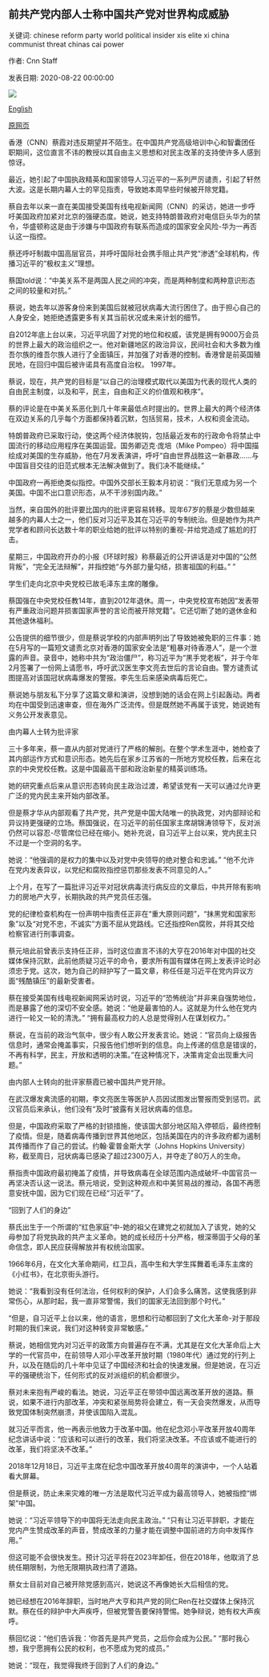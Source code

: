 ## 前共产党内部人士称中国共产党对世界构成威胁

关键词: chinese reform party world political insider xis elite xi china communist threat chinas cai power

作者: Cnn Staff

发表日期: 2020-08-22 00:00:00

![](https://cdn.cnn.com/cnnnext/dam/assets/200626152114-xi-jinping-china-1202-2019-super-tease.jpg)

[English](China%27s%20Communist%20Party%20is%20a%20threat%20to%20the%20world%2C%20says%20former%20elite%20insider.md)

[原网页](https://edition.cnn.com/2020/08/22/asia/chinas-communist-party-threat-world-intl-hnk/index.html)

香港（CNN）蔡霞对违反期望并不陌生。在中国共产党高级培训中心和智囊团任职期间，这位直言不讳的教授以其自由主义思想和对民主改革的支持使许多人感到惊讶。

最近，她引起了中国执政精英和国家领导人习近平的一系列严厉谴责，引起了轩然大波。这是长期内幕人士的罕见指责，导致她本周早些时候被开除党籍。

蔡自去年以来一直在美国接受美国有线电视新闻网（CNN）的采访，她进一步呼吁美国政府加紧对北京的强硬态度。她说，她支持特朗普政府对电信巨头华为的禁令，华盛顿称这是由于涉嫌与中国政府有联系而造成的国家安全风险-华为一再否认这一指控。

蔡还呼吁制裁中国高层官员，并呼吁国际社会携手阻止共产党“渗透”全球机构，传播习近平的“极权主义”理想。

蔡国told说：“中美关系不是两国人民之间的冲突，而是两种制度和两种意识形态之间的较量和对抗。”

蔡说，她去年以游客身份来到美国后就被冠状病毒大流行困住了。由于担心自己的人身安全，她拒绝透露更多有关其当前状况或未来计划的细节。

自2012年底上台以来，习近平巩固了对党的地位和权威，该党是拥有9000万会员的世界上最大的政治组织之一。他对新疆地区的政治异议，民间社会和大多数为维吾尔族的维吾尔族人进行了全面镇压，并加强了对香港的控制。香港曾是前英国殖民地，在回归中国后被许诺具有高度自治权。 1997年。

蔡说，现在，共产党的目标是“以自己的治理模式取代以美国为代表的现代人类的自由民主制度，以及和平，民主，自由和正义的价值观和秩序”。

蔡的评论是在中美关系恶化到几十年来最低点时提出的。世界上最大的两个经济体在双边关系的几乎每个方面都保持着沉默，包括贸易，技术，人权和资金流动。

特朗普政府已采取行动，使这两个经济体脱钩，包括最近发布的行政命令将禁止中国流行的移动应用程序在美国运营。国务卿迈克·庞培（Mike Pompeo）将中国描绘成对美国的生存威胁，他在7月发表演讲，呼吁“自由世界战胜这一新暴政……与中国盲目交往的旧范式根本无法解决做到了。我们决不能继续。”

中国政府一再拒绝类似指控。中国外交部长王毅本月初说：“我们无意成为另一个美国。中国不出口意识形态，从不干涉别国内政。”

当然，来自国外的批评要比国内的批评更容易转移。现年67岁的蔡是少数但越来越多的内幕人士之一，他们反对习近平及其在习近平的专制统治。但是她作为共产党学者和顾问长达数十年的职业给她的批评以特别的重视-并给党造成了尴尬的打击。

星期三，中国政府开办的小报《环球时报》称蔡最近的公开讲话是对中国的“公然背叛”，“完全无法辩解”，并指控她“与外部力量勾结，损害祖国的利益。” ”

学生们走向北京中央党校已故毛泽东主席的雕像。

蔡国强在中央党校任教14年，直到2012年退休。周一，中央党校宣布她因“发表带有严重政治问题并损害国家声誉的言论而被开除党籍”。它还切断了她的退休金和其他退休福利。

公告提供的细节很少，但是蔡说学校的内部声明列出了导致她被免职的三件事：她在5月写的一篇短文谴责北京对香港的国家安全法是“粗暴对待香港人”，是一个泄露的声音。录音中，她称中共为“政治僵尸”，称习近平为“黑手党老板”，并于今年2月签署了一份网上请愿书，呼吁武汉医生李文亮去世后的言论自由。警方谴责试图提高对该国冠状病毒爆发的警报。李先生后来感染病毒后死亡。

蔡说她与朋友私下分享了这篇文章和演讲，没想到她的话会在网上引起轰动。两者均在中国受到迅速审查，但在海外广泛流传。但是既然她不再属于该党，她说她有义务公开发表意见。

由内幕人士转为批评家

三十多年来，蔡一直从内部对党进行了严格的解剖。在整个学术生涯中，她检查了其内部运作方式和意识形态。她先后在家乡江苏省的一所地方党校任教，后来在北京的中央党校任教。这是中国最高干部和政治新星的精英训练场。

她的研究重点后来从意识形态转向民主政治过渡，希望该党有一天可以通过允许更广泛的党内民主来开始内部改革。

但是蔡才华从内部观看了共产党，共产党是中国大陆唯一的执政党，对内部辩论和异议持更强硬的立场。蔡国强说，在习近平的前任国家主席胡锦涛领导下，反对派仍然可以容忍-尽管席位已经在缩小。她补充说，自习近平上台以来，党内民主只不过是一个空洞的名字。

她说：“他强调的是权力的集中以及对党中央领导的绝对整合和忠诚。” “他不允许在党内发表异议，以党纪和腐败指控惩罚那些发表不同意见的人。”

上个月，在写了一篇批评习近平对冠状病毒流行病反应的文章后，中共开除有影响力的房地产大亨，长期执政的共产党员任志强。

党的纪律检查机构在一份声明中指责任正非在“重大原则问题”，“抹黑党和国家形象”以及“对党不忠，不诚实”方面不屈从党路线。它还指控Ren腐败，并将其交给检察官进行刑事调查。

蔡元培此前曾表示支持任正非，当时这位直言不讳的大亨在2016年对中国的社交媒体保持沉默，此前他质疑习近平的命令，要求所有国有媒体在网上发表评论时必须忠于党。这次，她为自己的辩护写了一篇文章，称任任是习近平在党内异议方面“残酷镇压”的最新受害者。

蔡在接受美国有线电视新闻网采访时说，习近平的“恐怖统治”并非来自强势地位，而是暴露了他的深切不安全感。她说：“他是最害怕的人。这就是为什么他在党内进行一轮又一轮的清洗。” “拥有最高权力的人总是觉得别人在谋划权力。”

蔡说，在当前的政治气氛中，很少有人敢公开发表言论。她说：“官员向上级报告信息时，通常会掩盖事实，只报告他们想听到的信息。向上传递的信息是错误的，不再有科学，民主，开放和透明的决策。”在这种情况下，决策肯定会出现重大问题。”

由内部人士转向的批评家蔡霞已被中国共产党开除。

在武汉爆发禽流感的初期，李文亮医生等医护人员因试图发出警报而受到惩罚。武汉官员后来承认，他们没有“及时”披露有关冠状病毒的信息。

但是，中国政府采取了严格的封锁措施，使该国大部分地区陷入停顿后，最终控制了疫情。但是，随着病毒传播到世界其他地区，包括美国在内的许多政府都为遏制其传播而作了自己的尝试。约翰·霍普金斯大学（Johns Hopkins University）称，截至周日，冠状病毒已感染了超过2300万人，并夺走了80万人的生命。

蔡指责中国政府最初掩盖了疫情，并导致病毒在全球范围内造成破坏-中国官员一再坚决否认这一说法。蔡元培说，受到这种观点和中美贸易战的推动，各国不再愿意安抚中国，因为它们现在已经“习近平”了。

“回到了人们的身边”

蔡氏出生于一个所谓的“红色家庭”中-她的祖父在建党之初就加入了该党，她的父母参加了将党执政的共产主义革命。她的成长经历十分严格，根深蒂固于父母的革命信念，即人民应获得解放并有权统治国家。

1966年6月，在文化大革命期间，红卫兵，高中生和大学生挥舞着毛泽东主席的《小红书》，在北京街头游行。

她说：“我看到没有任何法治，任何权利的保护，人们会多么痛苦。这使我感到非常伤心，从那时起，我一直非常警惕，我们的国家无法回到那个时代。”

“但是，自习近平上台以来，他的语言，思想和行动都回到了文化大革命-对于那段时期的我们来说，我们对这种转变非常敏感。”

蔡说，她相信党内对习近平的政策方向普遍存在不满，尤其是在文化大革命后上大学的一代官员中，在前领导人邓小平改革开放时期（1980年代）通过党的行列上升，以及在随后的几十年中见证了中国经济和社会的快速发展。但是她说，在习近平的强硬统治下，任何形式的反对派组织的机会都很少。

蔡对未来抱有严峻的看法。她说，习近平正在带领中国远离改革开放的道路。蔡说，如果不进行内部改革，冲突和紧张局势将会建立，有一天会突然爆发，从而导致党国体制突然崩溃，并使该国陷入混乱。

就习近平而言，他一再表示他致力于改革中国。他在纪念邓小平改革开放40周年纪念讲话中说：“应该和可以进行的改革，我们将坚决改革。不应该或不能进行的改革，我们将坚决不改革。”

2018年12月18日，习近平主席在纪念中国改革开放40周年的演讲中，一个人站着看大屏幕。

但是蔡说，防止未来灾难的唯一方法是取代习近平成为最高领导人，她被指控“绑架”中国。

她说：“习近平领导下的中国将无法走向民主政治。” “只有让习近平辞职，才能在党内产生赞成改革的声音，赞成改革的力量才能在调整中国前进的方向中发挥作用。”

但这可能不会很快发生。预计习近平将在2023年卸任，但在2018年，他取消了总统任期限制，为他无限期执政扫清了道路。

蔡女士目前对自己被开除党感到高兴，她说这不再像她长大后相信的党。

她已经想在2016年辞职，当时地产大亨和共产党的同仁Ren在社交媒体上保持沉默。蔡在任的辩护中大声疾呼，但被党警告要保持警惕。她争辩说，她有权大声疾呼。

蔡回忆说：“他们告诉我：'你首先是共产党员，之后你会成为公民。” “那时我心想，我宁愿拥有公民的权利，也不愿成为党的成员。”

她说：“现在，我觉得我终于回到了人们的身边。”